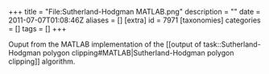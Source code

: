+++
title = "File:Sutherland-Hodgman MATLAB.png"
description = ""
date = 2011-07-07T01:08:46Z
aliases = []
[extra]
id = 7971
[taxonomies]
categories = []
tags = []
+++

Ouput from the MATLAB implementation of the [[output of task::Sutherland-Hodgman polygon clipping#MATLAB|Sutherland-Hodgman polygon clipping]] algorithm.
